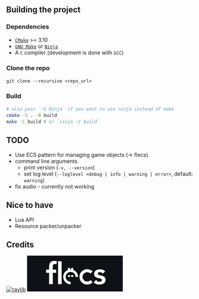 ## Building the project

### Dependencies

* [`CMake`]() >= 3.10
* [`GNU Make`](https://www.gnu.org/software/make/) or [`Ninja`][ninja]
* A `C` compiler (development is done with `GCC`)

### Clone the repo
```
git clone --recursive <repo_url>
```

### Build
```sh
# also pass `-G Ninja` if you want to use ninja instead of make
cmake -S . -B build
make -C build # or `ninja -C build`
```

## TODO

* Use ECS pattern for managing game objects (-> flecs)
* command line arguments
    * print version (`-v, --version`)
    * set log level (`--loglevel <debug | info | warning | error>`, default: `warning`)
* fix audio - currently not working

## Nice to have

* Lua API
* Resource packer/unpacker

## Credits

[<img src="https://raw.githubusercontent.com/raysan5/raylib/master/logo/raylib_96x96.png" alt="raylib" height="96">](https://github.com/raysan5/raylib)
[<img src="https://raw.githubusercontent.com/SanderMertens/flecs/master/docs/img/logo.png" alt="flecs" height="96">](https://github.com/SanderMertens/flecs)

[ninja]: https://ninja-build.org

